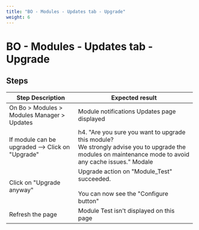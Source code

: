 ```yaml
---
title: "BO - Modules - Updates tab - Upgrade"
weight: 6
---
```


# BO - Modules - Updates tab - Upgrade
## Steps
| Step Description | Expected result |
| ----- | ----- |
| On Bo > Modules > Modules Manager > Updates | Module notifications Updates page displayed |
| If module can be upgraded --> Click on "Upgrade" | h4. "Are you sure you want to upgrade this module?<br>We strongly advise you to upgrade the modules on maintenance mode to avoid any cache issues." Modale |
| Click on "Upgrade anyway" | Upgrade action on "Module_Test" succeeded.<br><br>You can now see the "Configure button" |
| Refresh the page | Module Test isn't displayed on this page |
